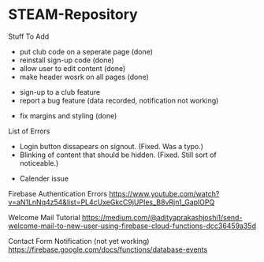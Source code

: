 # STEAM-Repository
Stuff To Add
+ put club code on a seperate page (done)
+ reinstall sign-up code (done)
+ allow user to edit content (done)
+ make header wosrk on all pages (done)
- sign-up to a club feature
- report a bug feature (data recorded, notification not working)
+ fix margins and styling (done)


List of Errors
+ Login button dissapears on signout. (Fixed. Was a typo.)
+ Blinking of content that should be hidden. (Fixed. Still sort of noticeable.)
- Calender issue

Firebase Authentication Errors
https://www.youtube.com/watch?v=aN1LnNq4z54&list=PL4cUxeGkcC9jUPIes_B8vRjn1_GaplOPQ

Welcome Mail Tutorial
https://medium.com/@adityaprakashjoshi1/send-welcome-mail-to-new-user-using-firebase-cloud-functions-dcc36459a35d

Contact Form Notification (not yet working)
https://firebase.google.com/docs/functions/database-events